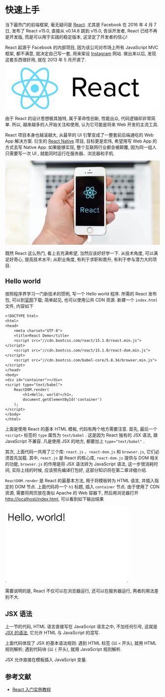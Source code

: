 # 快速上手

当下最热门的前端框架, 毫无疑问是 [React](https://facebook.github.io/react/index.html).
尤其是 Facebook 在 2016 年 4 月 7 日, 发布了 React v15.0,
直接从 v0.14.8 跳到 v15.0, 告诉开发者, React 已经不再是开发版, 而是可以用于实践的稳定版本, 这坚定了开发者的信心!

React 起源于 Facebook 的内部项目,
因为该公司对市场上所有 JavaScript MVC 框架, 都不满意, 就决定自己写一套,
用来架设 [Instagram](https://instagram.com) 网站.
做出来以后, 发现这套东西很好用, 就在 2013 年 5 月开源了.

![](images/bg2015033101.png)

由于 React 的设计思想极其独特, 属于革命性创新, 性能出众, 代码逻辑却非常简单.
所以, 越来越多的人开始关注和使用, 认为它可能是将来 Web 开发的主流工具.

React 项目本身也越滚越大, 从最早的 UI 引擎变成了一整套前后端通吃的 Web App 解决方案.
衍生的 [React Native](http://facebook.github.io/react-native/) 项目, 目标更是宏伟, 希望用写 Web App 的方式去写 Native App.
如果能够实现, 整个互联网行业都会被颠覆, 因为同一组人只需要写一次 UI , 就能同时运行在服务器、浏览器和手机.

![](images/bg2015031302.jpg)

既然 React 这么热门, 看上去充满希望, 当然应该好好学一下.
从技术角度, 可以满足好奇心, 提高技术水平;
从职业角度, 有利于求职和晋升, 有利于参与潜力大的项目.

## Hello world

按照程序界学习一门新技术的惯例, 写一个 Hello world 程序.
所需的 React 发布包, 可以到[官网](https://facebook.github.io/react/downloads.html)下载;
简单起见, 也可以使用公共 CDN 资源.
新建一个 `index.html` 文件, 内容如下

```{.numberLines}
<!DOCTYPE html>
<html>
<head>
    <meta charset="UTF-8">
    <title>React Demo</title>
    <script src="//cdn.bootcss.com/react/15.1.0/react.min.js"></script>
    <script src="//cdn.bootcss.com/react/15.1.0/react-dom.min.js"></script>
    <script src="//cdn.bootcss.com/babel-core/5.8.34/browser.min.js"></script>
</head>
<body>
<div id="container"></div>
<script type="text/babel">
    ReactDOM.render(
        <h1>Hello, world!</h1>,
        document.getElementById('container')
    );
</script>
</body>
</html>
```

上面是使用 React 的基本 HTML 模板, 代码有两个地方需要注意.
首先, 最后一个 `<script>` 标签的 `type` 属性为 `text/babel` .
这是因为 React 独有的 JSX 语法, 跟 JavaScript 不兼容.
凡是使用 JSX 的地方, 都要加上 `type="text/babel"` .

其次, 上面代码一共用了三个库:
`react.js` 、`react-dom.js` 和 `browser.js`, 它们必须首先加载.
其中, `react.js` 是 React 的核心库, `react-dom.js` 提供与 DOM 相关的功能,
`browser.js` 的作用是将 JSX 语法转为 JavaScript 语法, 这一步很消耗时间,
实际上线的时候, 应该预先编译打包好, 这部分知识将在第二章详细介绍.

`ReactDOM.render` 是 React 的最基本方法, 用于将模板转为 HTML 语言, 并插入指定的 DOM 节点.
上面代码将一个 `h1` 标题, 插入 `container` 节点.
由于使用了 CDN 资源, 需要将网页放在类似 Apache 的 Web 容器下, 然后用浏览器打开 <http://localhost/index.html>, 可以看到如下输出结果

![](images/demo01.png)

需要说明的是, React 不仅可以在浏览器运行, 还可以在服务器运行, 两者的用法差别不大.

## JSX 语法

上一节的代码,  HTML 语言直接写在 JavaScript 语言之中, 不加任何引号, 这就是 [JSX 的语法](http://facebook.github.io/react/docs/displaying-data.html#jsx-syntax), 它允许 HTML 与 JavaScript 的混写.

上面代码体现了 JSX 的基本语法规则:
遇到 HTML 标签 (以 `<` 开头), 就用 HTML 规则解析;
遇到代码块 (以 `{` 开头), 就用 JavaScript 规则解析.

JSX 允许直接在模板插入 JavaScript 变量.

## 参考文献

-   [React 入门实例教程](http://www.ruanyifeng.com/blog/2015/03/react.html)
